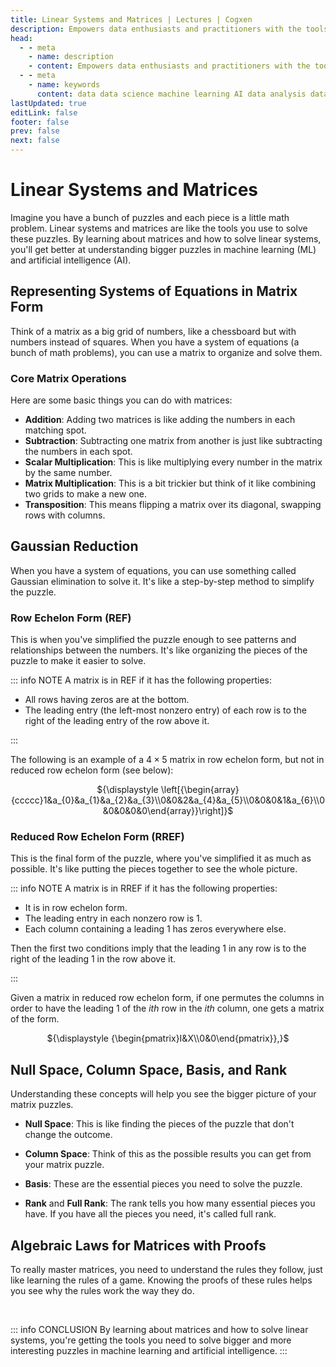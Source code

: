 ```yaml
---
title: Linear Systems and Matrices | Lectures | Cogxen
description: Empowers data enthusiasts and practitioners with the tools and knowledge to unlock the potential of data.
head:
  - - meta
    - name: description
    - content: Empowers data enthusiasts and practitioners with the tools and knowledge to unlock the potential of data.
  - - meta
    - name: keywords
      content: data data science machine learning AI data analysis data-driven data enthusiasts data practitioners
lastUpdated: true
editLink: false
footer: false
prev: false
next: false
---
```


# Linear Systems and Matrices

Imagine you have a bunch of puzzles and each piece is a little math problem. Linear systems and matrices are like the tools you use to solve these puzzles. By learning about matrices and how to solve linear systems, you'll get better at understanding bigger puzzles in machine learning (ML) and artificial intelligence (AI).

## Representing Systems of Equations in Matrix Form

Think of a matrix as a big grid of numbers, like a chessboard but with numbers instead of squares. When you have a system of equations (a bunch of math problems), you can use a matrix to organize and solve them.

### Core Matrix Operations

Here are some basic things you can do with matrices:

- **Addition**: Adding two matrices is like adding the numbers in each matching spot.
- **Subtraction**: Subtracting one matrix from another is just like subtracting the numbers in each spot.
- **Scalar Multiplication**: This is like multiplying every number in the matrix by the same number.
- **Matrix Multiplication**: This is a bit trickier but think of it like combining two grids to make a new one.
- **Transposition**: This means flipping a matrix over its diagonal, swapping rows with columns.

## Gaussian Reduction

When you have a system of equations, you can use something called Gaussian elimination to solve it. It's like a step-by-step method to simplify the puzzle.

<ImageCard 
  img_url="https://i.imgur.com/5a3jPvW.gif" 
  caption="Gaussian Reduction" 
  copyright_owner="en.wikipedia.org" 
  bordered=true
/>

### Row Echelon Form (REF)

This is when you've simplified the puzzle enough to see patterns and relationships between the numbers. It's like organizing the pieces of the puzzle to make it easier to solve.

::: info NOTE
A matrix is in REF if it has the following properties:

- All rows having zeros are at the bottom.
- The leading entry (the left-most nonzero entry) of each row is to the right of the leading entry of the row above it.

:::

The following is an example of a ${\displaystyle 4\times 5}$ matrix in row echelon form, but not in reduced row echelon form (see below):

<div align="center">

${\displaystyle \left[{\begin{array}{ccccc}1&a_{0}&a_{1}&a_{2}&a_{3}\\0&0&2&a_{4}&a_{5}\\0&0&0&1&a_{6}\\0&0&0&0&0\end{array}}\right]}$

</div>

### Reduced Row Echelon Form (RREF)

This is the final form of the puzzle, where you've simplified it as much as possible. It's like putting the pieces together to see the whole picture.

::: info NOTE
A matrix is in RREF if it has the following properties:

- It is in row echelon form.
- The leading entry in each nonzero row is $1$.
- Each column containing a leading $1$ has zeros everywhere else.

Then the first two conditions imply that the leading $1$ in any row is to the right of the leading $1$ in the row above it.

:::

Given a matrix in reduced row echelon form, if one permutes the columns in order to have the leading $1$ of the $ith$ row in the $ith$ column, one gets a matrix of the form.

<div align="center">

${\displaystyle {\begin{pmatrix}I&X\\0&0\end{pmatrix}},}$

</div>

## Null Space, Column Space, Basis, and Rank

Understanding these concepts will help you see the bigger picture of your matrix puzzles.

- **Null Space**: This is like finding the pieces of the puzzle that don't change the outcome.

<ImageCard 
  img_url="https://i.imgur.com/nRtiglu.png" 
  caption="Null Space" 
  copyright_owner="en.wikipedia.org" 
  bordered=true
/>

- **Column Space**: Think of this as the possible results you can get from your matrix puzzle.

<ImageCard 
  img_url="https://i.imgur.com/exGWOQo.png" 
  caption="Column Space" 
  copyright_owner="en.wikipedia.org" 
  bordered=true
/>

- **Basis**: These are the essential pieces you need to solve the puzzle.

<ImageCard 
  img_url="https://i.imgur.com/MPRMNWH.png" 
  caption="Basis" 
  copyright_owner="en.wikipedia.org" 
  bordered=true
/>

- **Rank** and **Full Rank**: The rank tells you how many essential pieces you have. If you have all the pieces you need, it's called full rank.

## Algebraic Laws for Matrices with Proofs

To really master matrices, you need to understand the rules they follow, just like learning the rules of a game. Knowing the proofs of these rules helps you see why the rules work the way they do.

<br />

::: info CONCLUSION
By learning about matrices and how to solve linear systems, you're getting the tools you need to solve bigger and more interesting puzzles in machine learning and artificial intelligence.
:::
